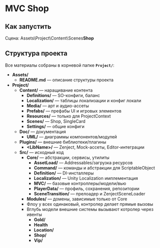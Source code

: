 # MVC Shop

## Как запустить
Cцена: Assets\Project\Content\Scenes**Shop** 

## Структура проекта
Все материалы собраны в корневой папке **`Project/`**:

- **Assets/**
  - **README.md** — описание структуры проекта
- **Project/**
  - **Content/** — наращивание контента
    - **Definitions/** — SO-конфиги, баланс
    - **Localization/** — таблицы локализации и конфиг локали
    - **Media/** — арт и аудио-ассеты
    - **Prefabs/** — префабы UI и игровых элементов
    - **Resources/** — только для ProjectContext
    - **Scenes/** — Shop, SingleCard
    - **Settings/** — общие конфиги
  - **Doc/** — документация
    - **UML/** — диаграммы компонентов/модулей
  - **Plugins/** — внешние библиотеки/плагины
    - **\<LibName>/** — Zenject, Mock-ассеты, Editor-интеграции
  - **Src/** — исходный код
    - **Core/** — абстракции, сервисы, утилиты
      - **AssetLoad/** — Addressables/загрузка ресурсов
      - **Command/** — команды и абстракции для ScriptableObject
      - **Definition/** — DI-инсталлеры
      - **Localization/** — Unity Localization имплементация
      - **MVC/** — базовые контроллеры/модели/вью
      - **PlayerData/** — профиль, сохранения, репозитории
      - **SceneTransition/** — прелоадер и ZenjectSceneLoader
    - **Modules/** — домены, зависимые только от Core
    - Флоу у всеx одинаковый, контролер делает прямые вызовы
    - Вглубь модели внешние системы вызывают котролер через ивенты
      - **Gold/**
      - **Health**      
      - **Location/** 
      - **Shop/**    
      - **Vip/**    